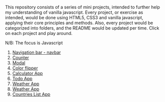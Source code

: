 This repository consists of a series of mini projects, intended to further help my understanding of vanilla javascript. Every project, or exercise as intended, would be done using HTML5, CSS3 and vanilla javascript, applying their core principles and methods. Also, every project would be categorized into folders, and the README would be updated per time. Click on each project and play around.

N/B: The focus is Javascript

1. <a href='https://n-a-z-a-a.github.io/javascript-practice/navbar/index.html'>Navigation bar - navbar</a>
2. <a href='https://n-a-z-a-a.github.io/javascript-practice/counter/index.html'>Counter</a>
3. <a href='https://n-a-z-a-a.github.io/javascript-practice/modal/index.html'>Modal</a>
4. <a href='https://n-a-z-a-a.github.io/javascript-practice/colorFlipper/index.html'>Color flipper</a>
5. <a href='https://n-a-z-a-a.github.io/javascript-practice/calculator/index.html'>Calculator App</a>
6. <a href='https://n-a-z-a-a.github.io/javascript-practice/todo/index.html'>Todo App</a>
7. <a href='https://n-a-z-a-a.github.io/javascript-practice/weather/index.html'>Weather App</a>
8. <a href='https://n-a-z-a-a.github.io/javascript-practice/weather/index.html'>Weather App</a>
9. <a href='https://n-a-z-a-a.github.io/javascript-practice/countrySearch/index.html'>Countries List App</a>
